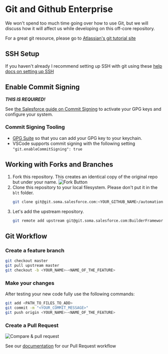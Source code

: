 # Git and Github Enterprise

We won't spend too much time going over how to use Git, but we will discuss how it will affect us while developing on this off-core repository.

For a great git resource, please go to [Atlassian's git tutorial site](https://www.atlassian.com/git/tutorials/what-is-git)

## SSH Setup

If you haven't already I recommend setting up SSH with git using these
[help docs on setting up SSH](https://help.github.com/en/articles/adding-a-new-ssh-key-to-your-github-account)

## Enable Commit Signing

**_THIS IS REQUIRED!_**

See [the Salesforce guide on Commit Signing](https://confluence.internal.salesforce.com/pages/viewpage.action?pageId=79771036) to activate your GPG keys and configure your system.

### Commit Signing Tooling

-   [GPG Suite](https://gpgtools.org/) so that you can add your GPG key to your keychain.
-   VSCode supports commit signing with the following setting `"git.enableCommitSigning": true`

## Working with Forks and Branches

1. Fork this repository. This creates an identical copy of the original repo but under your name.
   ![Fork Button](https://help.github.com/assets/images/help/repository/fork_button.jpg)
1. Clone this repository to your local filesystem. Please don't put it in the `blt` folder.
    ```bash
    git clone git@git.soma.salesforce.com:<YOUR_GITHUB_NAME>/automation-platform/ui-interaction-builder-components.git
    ```
1. Let's add the upstream repository.
    ```bash
    git remote add upstream git@git.soma.salesforce.com:BuilderFramework/automation-platform/ui-interaction-builder-components.git
    ```

## Git Workflow

### Create a feature branch

```bash
git checkout master
git pull upstream master
git checkout -b <YOUR_NAME>-<NAME_OF_THE_FEATURE>
```

### Make your changes

After testing your new code fully use the following commands:

```bash
git add <PATH_TO_FILES_TO_ADD>
git commit -m "<YOUR_COMMIT_MESSAGE>"
git push origin <YOUR_NAME>-<NAME_OF_THE_FEATURE>
```

### Create a Pull Request

![Compare & pull request](https://help.github.com/assets/images/help/pull_requests/pull-request-start-review-button.png)

See our [documentation](SubmittingPullRequests.md) for our Pull Request workflow
